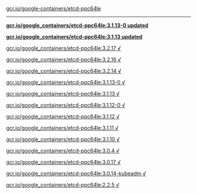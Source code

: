 [gcr.io/google-containers/etcd-ppc64le](https://hub.docker.com/r/anjia0532/etcd-ppc64le/tags/) 

----
**[gcr.io/google_containers/etcd-ppc64le:3.1.13-0 updated](https://hub.docker.com/r/anjia0532/etcd-ppc64le/tags/)**

**[gcr.io/google_containers/etcd-ppc64le:3.1.13 updated](https://hub.docker.com/r/anjia0532/etcd-ppc64le/tags/)**

[gcr.io/google_containers/etcd-ppc64le:3.2.17 √](https://hub.docker.com/r/anjia0532/etcd-ppc64le/tags/)

[gcr.io/google_containers/etcd-ppc64le:3.2.16 √](https://hub.docker.com/r/anjia0532/etcd-ppc64le/tags/)

[gcr.io/google_containers/etcd-ppc64le:3.2.14 √](https://hub.docker.com/r/anjia0532/etcd-ppc64le/tags/)

[gcr.io/google_containers/etcd-ppc64le:3.1.13-0 √](https://hub.docker.com/r/anjia0532/etcd-ppc64le/tags/)

[gcr.io/google_containers/etcd-ppc64le:3.1.13 √](https://hub.docker.com/r/anjia0532/etcd-ppc64le/tags/)

[gcr.io/google_containers/etcd-ppc64le:3.1.12-0 √](https://hub.docker.com/r/anjia0532/etcd-ppc64le/tags/)

[gcr.io/google_containers/etcd-ppc64le:3.1.12 √](https://hub.docker.com/r/anjia0532/etcd-ppc64le/tags/)

[gcr.io/google_containers/etcd-ppc64le:3.1.11 √](https://hub.docker.com/r/anjia0532/etcd-ppc64le/tags/)

[gcr.io/google_containers/etcd-ppc64le:3.1.10 √](https://hub.docker.com/r/anjia0532/etcd-ppc64le/tags/)

[gcr.io/google_containers/etcd-ppc64le:3.0.4 √](https://hub.docker.com/r/anjia0532/etcd-ppc64le/tags/)

[gcr.io/google_containers/etcd-ppc64le:3.0.17 √](https://hub.docker.com/r/anjia0532/etcd-ppc64le/tags/)

[gcr.io/google_containers/etcd-ppc64le:3.0.14-kubeadm √](https://hub.docker.com/r/anjia0532/etcd-ppc64le/tags/)

[gcr.io/google_containers/etcd-ppc64le:2.2.5 √](https://hub.docker.com/r/anjia0532/etcd-ppc64le/tags/)

